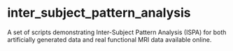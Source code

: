 # inter_subject_pattern_analysis
A set of scripts demonstrating Inter-Subject Pattern Analysis (ISPA) for both artificially
generated data and real functional MRI data available online.
